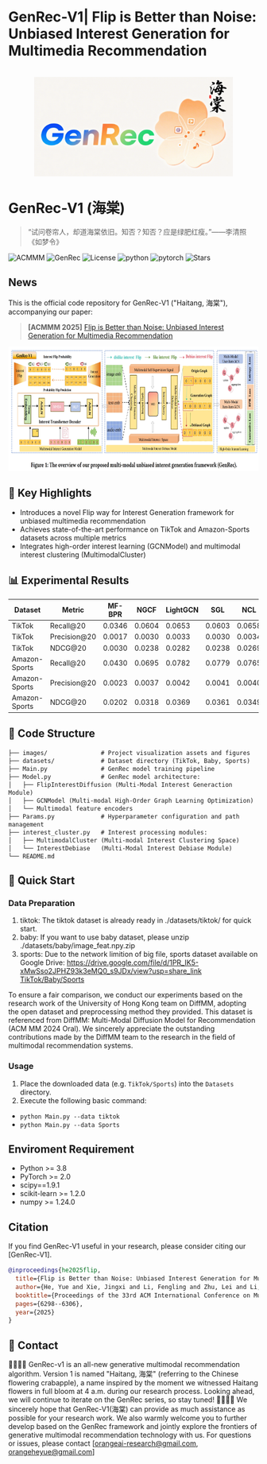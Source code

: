 # GenRec-V1| Flip is Better than Noise: Unbiased Interest Generation for Multimedia Recommendation

<!-- PROJECT LOGO -->
<br />
<div align="center">
  <a href="https://github.com/orangeheyue/GenRec-V1">
    <img src="images/haitanglogo.png" alt="Logo" width="400" height="200">
  </a>
</div>

# GenRec-V1 (海棠)

> “试问卷帘人，却道海棠依旧。知否？知否？应是绿肥红瘦。”——李清照《如梦令》

![ACMMM](https://img.shields.io/badge/ACM-MM25-1B5E20) ![GenRec](https://img.shields.io/badge/Version-GenRecV1-orange) ![License](https://img.shields.io/badge/License-MIT-B39DDB) ![python](https://img.shields.io/badge/python-3.8+-blue) ![pytorch](https://img.shields.io/badge/pytorch-2.0-FFA000) ![Stars](https://img.shields.io/github/stars/orangeheyue/GenRec-V1?style=social)

## News
This is the official code repository for GenRec-V1 ("Haitang, 海棠"), accompanying our paper: 

>**[ACMMM 2025]** [Flip is Better than Noise: Unbiased Interest Generation for Multimedia Recommendation](https://dl.acm.org/doi/pdf/10.1145/3746027.3755743)
<img src="images/genrec-v1.png" width="900px" height="250px"/>

## 🌟 Key Highlights​
- Introduces a novel Flip way for Interest Generation framework for unbiased multimedia recommendation​
- Achieves state-of-the-art performance on TikTok and Amazon-Sports datasets across multiple metrics​
- Integrates high-order interest learning (GCNModel) and multimodal interest clustering (MultimodalCluster)

## 📊 Experimental Results
| Dataset       | Metric     | MF-BPR | NGCF  | LightGCN | SGL   | NCL   | HCCF  | VBPR  | LGCN-M | MMGCN | GRCN  | LATTICE | CLCRec | MMGCL | SLMRec | BM3   | DiffMM | GenRec |
| ------------- | ---------- | ------ | ----- | -------- | ----- | ----- | ----- | ----- | ------ | ----- | ----- | ------- | ------ | ----- | ------ | ----- | ------ | ------ |
| TikTok        | Recall@20  | 0.0346 | 0.0604| 0.0653   | 0.0603| 0.0658| 0.0662| 0.0380| 0.0679  | 0.0730| 0.0804| 0.0843   | 0.0621  | 0.0799| 0.0845  | 0.0957| 0.1129  | 0.1165  |
| TikTok        | Precision@20| 0.0017 | 0.0030| 0.0033   | 0.0030| 0.0034| 0.0029| 0.0018| 0.0034  | 0.0036| 0.0036| 0.0042   | 0.0032  | 0.0037| 0.0042  | 0.0048| 0.0056  | 0.0058  |
| TikTok        | NDCG@20    | 0.0030 | 0.0238| 0.0282   | 0.0238| 0.0269| 0.0267| 0.0134| 0.0273  | 0.0307| 0.0350| 0.0367   | 0.0264  | 0.0326| 0.0353  | 0.0404| 0.0456  | 0.0492  |
| Amazon-Sports | Recall@20  | 0.0430 | 0.0695| 0.0782   | 0.0779| 0.0765| 0.0779| 0.0582| 0.0705  | 0.0638| 0.0833| 0.0915   | 0.0651  | 0.0875| 0.0829  | 0.0975| 0.1017  | 0.1062  |
| Amazon-Sports | Precision@20| 0.0023 | 0.0037| 0.0042   | 0.0041| 0.0040| 0.0041| 0.0031| 0.0035  | 0.0034| 0.0044| 0.0048   | 0.0035  | 0.0046| 0.0043  | 0.0051| 0.0054  | 0.0056  |
| Amazon-Sports | NDCG@20    | 0.0202 | 0.0318| 0.0369   | 0.0361| 0.0349| 0.0361| 0.0265| 0.0324  | 0.0279| 0.0377| 0.0424   | 0.0301  | 0.0409| 0.0376  | 0.0442| 0.0458  | 0.0478  |



## 📁 Code Structure
```plaintext
├── images/               # Project visualization assets and figures
├── datasets/             # Dataset directory (TikTok, Baby, Sports)
├── Main.py               # GenRec model training pipeline
├── Model.py              # GenRec model architecture:
│   ├── FlipInterestDiffusion (Multi-Modal Interest Generaction Module)
│   ├── GCNModel (Multi-modal High-Order Graph Learning Optimization) 
│   └── Multimodal feature encoders
├── Params.py             # Hyperparameter configuration and path management
├── interest_cluster.py   # Interest processing modules:
│   ├── MultimodalCluster (Multi-modal Interest Clustering Space)
│   └── InterestDebiase   (Multi-Modal Interest Debiase Module)
└── README.md           
```

## 🚀 Quick Start​
### Data Preparation​
1. tiktok: 
The tiktok dataset is already ready in ./datasets/tiktok/ for quick start.
1. baby: 
If you want to use baby dataset, please unzip ./datasets/baby/image_feat.npy.zip
1. sports: 
Due to the network limition of big file, sports dataset available on Google Drive: https://drive.google.com/file/d/1PR_IK5-xMwSso2JPHZ93k3eMQ0_s9JDx/view?usp=share_link
[TikTok/Baby/Sports](https://arxiv.org/abs/2406.11781)

To ensure a fair comparison, we conduct our experiments based on the research work of the University of Hong Kong team on DiffMM, adopting the open dataset and preprocessing method they provided. 
This dataset is referenced from DiffMM: Multi-Modal Diffusion Model for Recommendation (ACM MM 2024 Oral). We sincerely appreciate the outstanding contributions made by the DiffMM team to the research in the field of multimodal recommendation systems. 


### Usage
1. Place the downloaded data (e.g. `TikTok/Sports`) into the `Datasets` directory.
2. Execute the following basic command:  
- `python Main.py --data tiktok`  
- `python Main.py --data Sports`  


## Enviroment Requirement
- Python >= 3.8
- PyTorch >= 2.0
- scipy==1.9.1
- scikit-learn >= 1.2.0
- numpy >= 1.24.0
  

## Citation
If you find GenRec-V1 useful in your research, please consider citing our [GenRec-V1].
```bibtex
@inproceedings{he2025flip,
  title={Flip is Better than Noise: Unbiased Interest Generation for Multimedia Recommendation},
  author={He, Yue and Xie, Jingxi and Li, Fengling and Zhu, Lei and Li, Jingjing},
  booktitle={Proceedings of the 33rd ACM International Conference on Multimedia},
  pages={6298--6306},
  year={2025}
}
```

## 📧 Contact​
🌸🌸🌸🌸
GenRec-v1 is an all-new generative multimodal recommendation algorithm. Version 1 is named "Haitang, 海棠" (referring to the Chinese flowering crabapple), a name inspired by the moment we witnessed Haitang flowers in full bloom at 4 a.m. during our research process. Looking ahead, we will continue to iterate on the GenRec series, so stay tuned!
💐💐💐💐
We sincerely hope that GenRec-V1(海棠) can provide as much assistance as possible for your research work. We also warmly welcome you to further develop based on the GenRec framework and jointly explore the frontiers of generative multimodal recommendation technology with us. 
For questions or issues, please contact [orangeai-research@gmail.com, orangeheyue@gmail.com]
